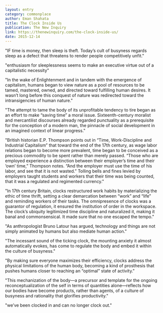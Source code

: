 ```yaml
---
layout: entry
category: commonplace
author: Eman Shahata
title: The Clock Inside Us
publication: The New Inquiry
link: https://thenewinquiry.com/the-clock-inside-us/
date: 2015-12-14
---
```


"IF time is money, then sleep is theft. Today’s cult of busyness regards sleep as a defect that threatens to render people competitively unfit."

"enthusiasm for sleeplessness seems to make an executive virtue out of a capitalistic necessity"

"In the wake of Enlightenment and in tandem with the emergence of capitalism, humans began to view nature as a pool of resources to be tamed, mastered, owned, and directed toward fulfilling human desires. It wasn’t long before this conquest of nature was redirected toward the intransigencies of human nature."

"The attempt to tame the body of its unprofitable tendency to tire began as an effort to make “saving time” a moral issue. Sixteenth-century moralist and mercantilist discourses already regarded punctuality as a prerequisite for the conception of a modern man, the pinnacle of social development in an imagined context of linear progress."

"British historian E.P. Thompson points out in “Time, Work-Discipline and Industrial Capitalism” that toward the end of the 17th century, as wage labor relations began to become more prevalent, time began to be conceived as a precious commodity to be spent rather than merely passed. “Those who are employed experience a distinction between their employer’s time and their ‘own’ time,” Thompson notes. “And the employer must use the time of his labor, and see that it is not wasted.” Tolling bells and fines levied by employers taught students and workers that their time was being counted, that it was a regulated and regimented currency."

"In 17th century Britain, clocks restructured work habits by materializing the ethic of time thrift, setting a clear demarcation between “work” and “life” and reminding workers of their tasks. The omnipresence of clocks was a guarantor of regulation, it ensured the institution of order in the workspace. The clock’s ubiquity legitimized time discipline and naturalized it, making it banal and commonsensical. It made sure that no one escaped the tempo."

"As anthropologist Bruno Latour has argued, technology and things are not simply animated by humans but also mediate human action."

"The incessant sound of the ticking clock, the mounting anxiety it almost automatically evokes, has come to regulate the body and embed it within the culture of busyness."

"By making sure everyone maximizes their efficiency, clocks address the physical limitations of the human body, becoming a kind of prosthesis that pushes humans closer to reaching an “optimal” state of activity."

"This mechanization of the body—a precursor and template for the ongoing reconceptualization of the self in terms of quantities alone—reflects how our bodies have become products, rather than agents, of a culture of busyness and rationality that glorifies productivity."

"we’ve been clocked in and can no longer clock out."
